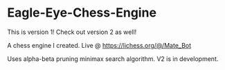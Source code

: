 # Eagle-Eye-Chess-Engine

This is version 1! Check out version 2 as well!

A chess engine I created. Live @ https://lichess.org/@/Mate_Bot 

Uses alpha-beta pruning minimax search algorithm. V2 is in development.
